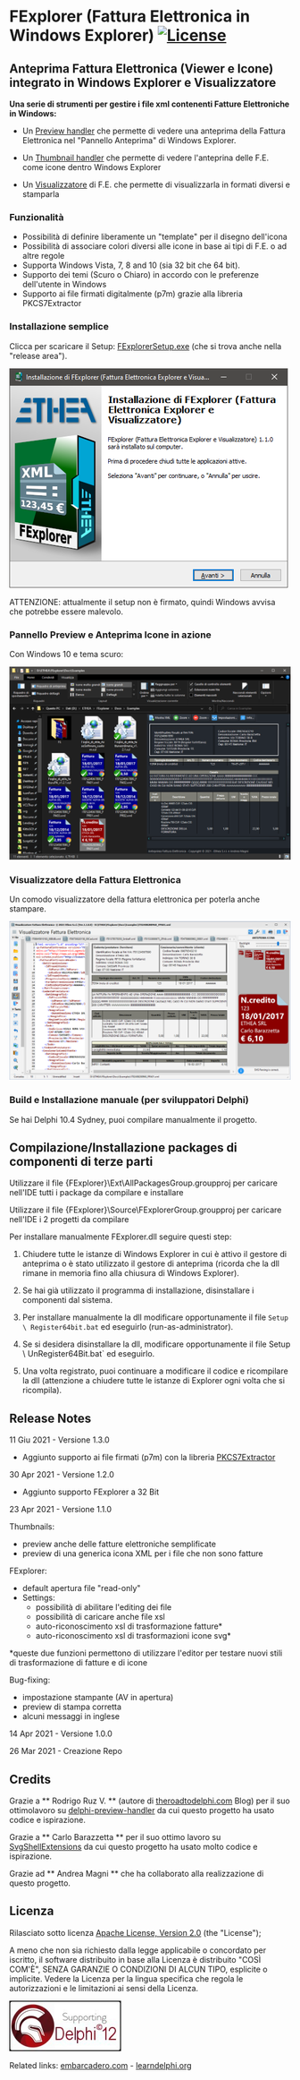 # FExplorer (Fattura Elettronica in Windows Explorer) [![License](https://img.shields.io/badge/License-Apache%202.0-yellowgreen.svg)](https://opensource.org/licenses/Apache-2.0)

## **Anteprima Fattura Elettronica (Viewer e Icone) integrato in Windows Explorer e Visualizzatore**

**Una serie di strumenti per gestire i file xml contenenti Fatture Elettroniche in Windows:**

- Un [Preview handler][1]  che permette di vedere una anteprima della Fattura Elettronica nel "Pannello Anteprima" di Windows Explorer.

- Un [Thumbnail handler][2] che permette di vedere l'anteprina delle F.E. come icone dentro Windows Explorer

- Un [Visualizzatore][10] di F.E. che permette di visualizzarla in formati diversi e stamparla

### Funzionalità
- Possibilità di definire liberamente un "template" per il disegno dell'icona
- Possibilità di associare colori diversi alle icone in base ai tipi di F.E. o ad altre regole
- Supporta Windows Vista, 7, 8 and 10 (sia 32 bit che 64 bit).
- Supporto dei temi (Scuro o Chiaro) in accordo con le preferenze dell'utente in Windows
- Supporto ai file firmati digitalmente (p7m) grazie alla libreria PKCS7Extractor

### Installazione semplice

Clicca per scaricare il Setup: [FExplorerSetup.exe][3] (che si trova anche nella "release area").

![Preview Thumbnails Dark](./Images/Setup.png)

ATTENZIONE: attualmente il setup non è firmato, quindi Windows avvisa che potrebbe essere malevolo.

### Pannello Preview e Anteprima Icone in azione ###

Con Windows 10 e tema scuro:

![Preview Thumbnails Dark](./Images/FExplorer.png)

### Visualizzatore della Fattura Elettronica

Un comodo visualizzatore della fattura elettronica per poterla anche stampare.

![FEViewer](./Images/FEViewer.png)

### Build e Installazione manuale (per sviluppatori Delphi) ###

Se hai Delphi 10.4 Sydney, puoi compilare manualmente il progetto.

## Compilazione/Installazione packages di componenti di terze parti ##

Utilizzare il file {FExplorer}\Ext\AllPackagesGroup.groupproj per caricare nell'IDE tutti i package da compilare e installare

Utilizzare il file {FExplorer}\Source\FExplorerGroup.groupproj per caricare nell'IDE i 2 progetti da compilare

Per installare manualmente FExplorer.dll seguire questi step:

1. Chiudere tutte le istanze di Windows Explorer in cui è attivo il gestore di anteprima o è stato utilizzato il gestore di anteprima (ricorda che la dll rimane in memoria fino alla chiusura di Windows Explorer).

2. Se hai già utilizzato il programma di installazione, disinstallare i componenti dal sistema.

3. Per installare manualmente la dll modificare opportunamente il file `Setup \ Register64bit.bat` ed eseguirlo (run-as-administrator).

4. Se si desidera disinstallare la dll, modificare opportunamente il file Setup \ UnRegister64Bit.bat` ed eseguirlo.

5. Una volta registrato, puoi continuare a modificare il codice e ricompilare la dll (attenzione a chiudere tutte le istanze di Explorer ogni volta che si ricompila).

## Release Notes ##

11 Giu 2021 - Versione 1.3.0
- Aggiunto supporto ai file firmati (p7m) con la libreria [PKCS7Extractor][12]

30 Apr 2021 - Versione 1.2.0
- Aggiunto supporto FExplorer a 32 Bit

23 Apr 2021 - Versione 1.1.0

Thumbnails:
- preview anche delle fatture elettroniche semplificate
- preview di una generica icona XML per i file che non sono fatture

FExplorer:
- default apertura file "read-only"
- Settings: 
  - possibilità di abilitare l'editing dei file
  - possibilità di caricare anche file xsl
  - auto-riconoscimento xsl di trasformazione fatture*
  - auto-riconoscimento xsl di trasformazioni icone svg*

*queste due funzioni permettono di utilizzare l'editor per testare nuovi stili di trasformazione di fatture e di icone

Bug-fixing:
- impostazione stampante (AV in apertura)
- preview di stampa corretta
- alcuni messaggi in inglese

14 Apr 2021 - Versione 1.0.0

26 Mar 2021 - Creazione Repo

## Credits

Grazie a ** Rodrigo Ruz V. ** (autore di [theroadtodelphi.com][7] Blog) per il suo ottimolavoro su [delphi-preview-handler][8] da cui questo progetto ha usato codice e ispirazione.

Grazie a ** Carlo Barazzetta ** per il suo ottimo lavoro su [SvgShellExtensions][13] da cui questo progetto ha usato molto codice e ispirazione.

Grazie ad ** Andrea Magni ** che ha collaborato alla realizzazione di questo progetto.

## Licenza

Rilasciato sotto licenza [Apache License, Version 2.0][9] (the "License");

A meno che non sia richiesto dalla legge applicabile o concordato per iscritto, il software distribuito in base alla Licenza è distribuito "COSÌ COM'È", SENZA GARANZIE O CONDIZIONI DI ALCUN TIPO, esplicite o implicite. Vedere la Licenza per la lingua specifica che regola le autorizzazioni e le limitazioni ai sensi della Licenza.

![Delphi 10.4 Sydney Support](https://github.com/EtheaDev/FExplorer/raw/main/Setup/SupportingDelphi.jpg)

Related links: [embarcadero.com][11] - [learndelphi.org][12]


[1]: https://docs.microsoft.com/en-us/windows/win32/shell/preview-handlers
[2]: https://docs.microsoft.com/en-us/windows/win32/shell/thumbnail-providers
[3]: https://github.com/EtheaDev/FExplorer/releases/latest/download/FExplorerSetup.exe
[4]: https://github.com/EtheaDev/SVGIconImageList
[5]: https://github.com/SynEdit/SynEdit
[6]: https://github.com/RRUZ/vcl-styles-utils
[7]: https://theroadtodelphi.com/
[8]: https://github.com/RRUZ/delphi-preview-handler
[9]: https://opensource.org/licenses/Apache-2.0
[10]: https://github.com/EtheaDev/FExplorer/wiki/Using-The-SVG-Text-Editor
[11]: https://www.embarcadero.com/
[12]: https://learndelphi.org/
[13]: https://github.com/EtheaDev/SVGShellExtensions/
[14]: https://github.com/DelphiClubItalia/PKCS7Extractor
